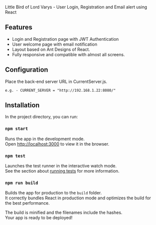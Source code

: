 Little Bird of Lord Varys - User Login, Registration and Email alert using React

## Features

- Login and Registration page with JWT Authentication
- User welcome page with email notification
- Layout based on Ant Designs of React.
- Fully responsive and compatible with almost all screens.

## Configuration
Place the back-end server URL in CurrentServer.js.

    e.g. - CURRENT_SERVER = "http://192.168.1.22:8080/"
    
## Installation

In the project directory, you can run:

### `npm start`

Runs the app in the development mode.<br>
Open [http://localhost:3000](http://localhost:3000) to view it in the browser.

### `npm test`

Launches the test runner in the interactive watch mode.<br>
See the section about [running tests](https://facebook.github.io/create-react-app/docs/running-tests) for more information.

### `npm run build`

Builds the app for production to the `build` folder.<br>
It correctly bundles React in production mode and optimizes the build for the best performance.

The build is minified and the filenames include the hashes.<br>
Your app is ready to be deployed!